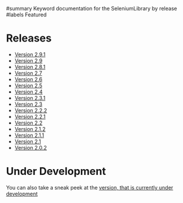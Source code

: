 ﻿#summary Keyword documentation for the SeleniumLibrary by release
#labels Featured

# Releases #
  * [Version 2.9.1](http://robotframework-seleniumlibrary.googlecode.com/hg/doc/SeleniumLibrary.html?r=2.9.1)
  * [Version 2.9](http://robotframework-seleniumlibrary.googlecode.com/hg/doc/SeleniumLibrary.html?r=2.9)
  * [Version 2.8.1](http://robotframework-seleniumlibrary.googlecode.com/hg/doc/SeleniumLibrary.html?r=2.8.1)
  * [Version 2.7](http://robotframework-seleniumlibrary.googlecode.com/hg/doc/SeleniumLibrary.html?r=2.7)
  * [Version 2.6](http://robotframework-seleniumlibrary.googlecode.com/hg/doc/SeleniumLibrary.html?r=2.6)
  * [Version 2.5](http://robotframework-seleniumlibrary.googlecode.com/hg/doc/SeleniumLibrary.html?r=2.5)
  * [Version 2.4](http://robotframework-seleniumlibrary.googlecode.com/hg/doc/SeleniumLibrary.html?r=2.4)
  * [Version 2.3.1](http://robotframework-seleniumlibrary.googlecode.com/svn/tags/robotframework-seleniumlibrary-2.3.1/doc/SeleniumLibrary.html)
  * [Version 2.3](http://robotframework-seleniumlibrary.googlecode.com/svn/tags/robotframework-seleniumlibrary-2.3/doc/SeleniumLibrary.html)
  * [Version 2.2.2](http://robotframework-seleniumlibrary.googlecode.com/svn/tags/robotframework-seleniumlibrary-2.2.2/doc/SeleniumLibrary.html)
  * [Version 2.2.1](http://robotframework-seleniumlibrary.googlecode.com/svn/tags/robotframework-seleniumlibrary-2.2.1/doc/SeleniumLibrary.html)
  * [Version 2.2](http://robotframework-seleniumlibrary.googlecode.com/svn/tags/robotframework-seleniumlibrary-2.2/doc/SeleniumLibrary.html)
  * [Version 2.1.2](http://robotframework-seleniumlibrary.googlecode.com/svn/tags/robotframework-seleniumlibrary-2.1.2/doc/SeleniumLibrary.html)
  * [Version 2.1.1](http://robotframework-seleniumlibrary.googlecode.com/svn/tags/robotframework-seleniumlibrary-2.1.1/doc/SeleniumLibrary.html)
  * [Version 2.1](http://robotframework-seleniumlibrary.googlecode.com/svn/tags/robotframework-seleniumlibrary-2.1/doc/SeleniumLibrary.html)
  * [Version 2.0.2](http://robotframework-seleniumlibrary.googlecode.com/svn/tags/robotframework-seleniumlibrary-2.0.2/doc/SeleniumLibrary.html)

# Under Development #

You can also take a sneak peek at the [version, that is currently under development](http://robotframework-seleniumlibrary.googlecode.com/hg/doc/SeleniumLibrary.html)